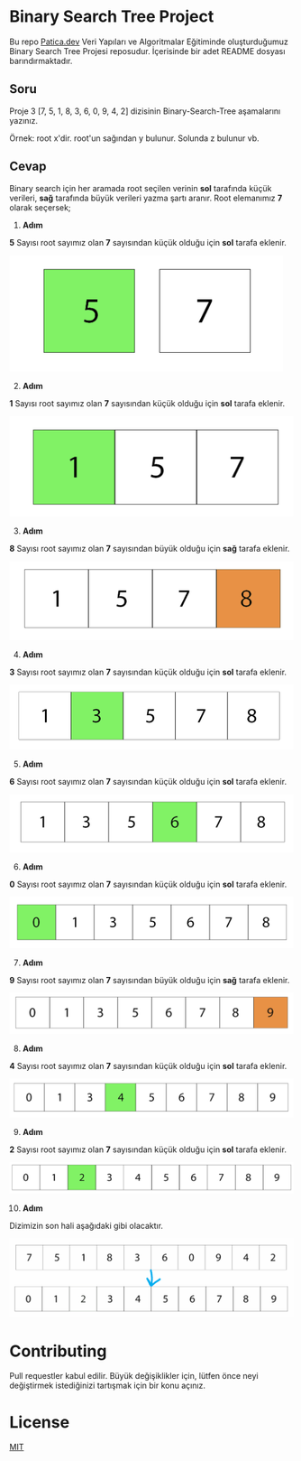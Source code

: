 # **Binary Search Tree Project**

Bu repo [Patica.dev](https://www.patika.dev/tr) Veri Yapıları ve Algoritmalar Eğitiminde oluşturduğumuz Binary Search Tree Projesi reposudur. İçerisinde bir adet README dosyası barındırmaktadır.

## **Soru**

Proje 3
[7, 5, 1, 8, 3, 6, 0, 9, 4, 2] dizisinin Binary-Search-Tree aşamalarını yazınız.

Örnek: root x'dir. root'un sağından y bulunur. Solunda z bulunur vb.

## **Cevap**

Binary search için her aramada root seçilen verinin **sol** tarafında küçük verileri, **sağ** tarafında büyük verileri yazma şartı aranır.
Root elemanımız **7** olarak seçersek;

1. **Adım**

**5** Sayısı root sayımız olan **7** sayısından küçük olduğu için **sol** tarafa eklenir.

![adım1](https://raw.githubusercontent.com/Overated/Binary-Search-Tree-Projesi/main/image/a1.png)

2. **Adım**

**1** Sayısı root sayımız olan **7** sayısından küçük olduğu için **sol** tarafa eklenir.

![adım2](https://raw.githubusercontent.com/Overated/Binary-Search-Tree-Projesi/main/image/a2.png)

3. **Adım**

**8** Sayısı root sayımız olan **7** sayısından büyük olduğu için **sağ** tarafa eklenir.

![adım3](https://raw.githubusercontent.com/Overated/Binary-Search-Tree-Projesi/main/image/a3.png)

4. **Adım**

**3** Sayısı root sayımız olan **7** sayısından küçük olduğu için **sol** tarafa eklenir.

![adım4](https://raw.githubusercontent.com/Overated/Binary-Search-Tree-Projesi/main/image/a4.png)

5. **Adım**

**6** Sayısı root sayımız olan **7** sayısından küçük olduğu için **sol** tarafa eklenir.

![adım5](https://raw.githubusercontent.com/Overated/Binary-Search-Tree-Projesi/main/image/a5.png)

6. **Adım**

**0** Sayısı root sayımız olan **7** sayısından küçük olduğu için **sol** tarafa eklenir.

![adım6](https://raw.githubusercontent.com/Overated/Binary-Search-Tree-Projesi/main/image/a6.png)

7. **Adım**

**9** Sayısı root sayımız olan **7** sayısından büyük olduğu için **sağ** tarafa eklenir.

![adım7](https://raw.githubusercontent.com/Overated/Binary-Search-Tree-Projesi/main/image/a7.png)

8. **Adım**

**4** Sayısı root sayımız olan **7** sayısından küçük olduğu için **sol** tarafa eklenir.

![adım8](https://raw.githubusercontent.com/Overated/Binary-Search-Tree-Projesi/main/image/a8.png)

9. **Adım**

**2** Sayısı root sayımız olan **7** sayısından küçük olduğu için **sol** tarafa eklenir.

![adım9](https://raw.githubusercontent.com/Overated/Binary-Search-Tree-Projesi/main/image/a9.png)

10. **Adım**

Dizimizin son hali aşağıdaki gibi olacaktır.

![adım10](https://raw.githubusercontent.com/Overated/Binary-Search-Tree-Projesi/main/image/final.png)

# Contributing

Pull requestler kabul edilir. Büyük değişiklikler için, lütfen önce neyi değiştirmek istediğinizi tartışmak için bir konu açınız.

# License

[MIT](https://choosealicense.com/licenses/mit/)
